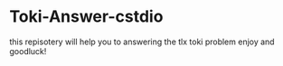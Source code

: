 # Toki-Answer-cstdio

this repisotery will help you to answering the tlx toki problem
enjoy and goodluck!

